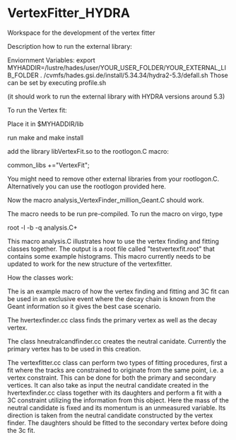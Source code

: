 
# VertexFitter_HYDRA

Workspace for the development of the vertex fitter

Description how to run the external library:

Enviornment Variables:
export MYHADDIR=/lustre/hades/user/YOUR_USER_FOLDER/YOUR_EXTERNAL_LIB_FOLDER
. /cvmfs/hades.gsi.de/install/5.34.34/hydra2-5.3/defall.sh
Those can be set by executing profile.sh

(it should work to run the external library with HYDRA versions around 5.3)

To run the Vertex fit:

Place it in $MYHADDIR/lib

run make 
and make install

add the library libVertexFit.so to the rootlogon.C macro:

common_libs +="VertexFit";

You might need to remove other external libraries from your rootlogon.C.
Alternatively you can use the rootlogon provided here.

Now the macro analysis_VertexFinder_million_Geant.C should work.

The macro needs to be run pre-compiled. To run the macro on virgo, type

root -l -b -q analysis.C+

This macro analysis.C illustrates how to use the vertex finding and fitting classes together. The output is a root file called "testvertexfit.root" that contains some example histograms. This macro currently needs to be updated to work for the new structure of the vertexfitter.

How the classes work:

The is an example macro of how the vertex finding and fitting and 3C fit can be used in an exclusive event where the decay chain is known from the Geant information so it gives the best case scenario.

The hvertexfinder.cc class finds the primary vertex as well as the decay vertex. 

The class hneutralcandfinder.cc creates the neutral canidate. Currently the primary vertex has to be used in this creation. 

The vertexfitter.cc class can perform two types of fitting procedures, first a fit where the tracks are constrained to originate from the same point, i.e. a vertex constraint. This can be done for both the primary and secondary vertices. It can also take as input the neutral candidate created in the hvertexfinder.cc class together with its daughters and perform a fit with a 3C constraint utilizing the information from this object. Here the mass of the neutral candidate is fixed and its momentum is an unmeasured variable. Its direction is taken from the neutral candidate constructed by the vertex finder. The daughters should be fitted to the secondary vertex before doing the 3c fit.
